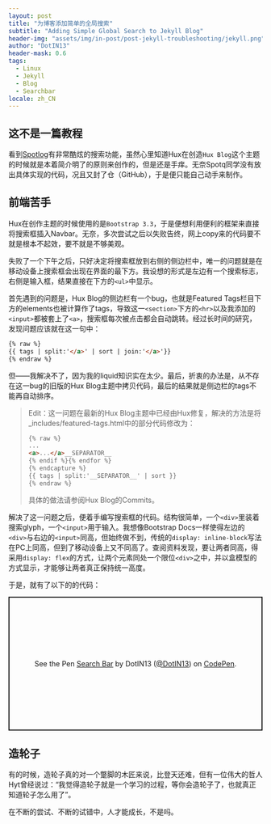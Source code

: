 ```yaml
---
layout: post
title: "为博客添加简单的全局搜索"
subtitle: "Adding Simple Global Search to Jekyll Blog"
header-img: "assets/img/in-post/post-jekyll-troubleshooting/jekyll.png"
author: "DotIN13"
header-mask: 0.6
tags:
  - Linux
  - Jekyll
  - Blog
  - Searchbar
locale: zh_CN
---
```


## 这不是一篇教程

看到[Spotlog](https://soptq.me/2019/04/03/implement-search/#jekyll-feature)有非常酷炫的搜索功能，虽然心里知道Hux在创造`Hux Blog`这个主题的时候就是本着简介明了的原则来创作的，但是还是手痒。无奈Spotq同学没有放出具体实现的代码，况且又封了仓（GitHub），于是便只能自己动手来制作。

## 前端苦手

Hux在创作主题的时候使用的是`Bootstrap 3.3`，于是便想利用便利的框架来直接将搜索框插入Navbar。无奈，多次尝试之后以失败告终，网上copy来的代码要不就是根本不起效，要不就是不够美观。

失败了一个下午之后，只好决定将搜索框放到右侧的侧边栏中，唯一的问题就是在移动设备上搜索框会出现在界面的最下方。我设想的形式是左边有一个搜索标志，右侧是输入框，结果直接在下方的`<ul>`中显示。

首先遇到的问题是，Hux Blog的侧边栏有一个bug，也就是Featured Tags栏目下方的elements也被计算作了tags，导致这一`<section>`下方的`<hr>`以及我添加的`<input>`都被套上了`<a>`，搜索框每次被点击都会自动跳转。经过长时间的研究，发现问题应该就在这一句中：

```html
{% raw %}
{{ tags | split:'</a>' | sort | join:'</a>'}}
{% endraw %}
```

但——我解决不了，因为我的liquid知识实在太少。最后，折衷的办法是，从不存在这一bug的旧版的Hux Blog主题中拷贝代码，最后的结果就是侧边栏的tags不能再自动排序。

> Edit：这一问题在最新的Hux Blog主题中已经由Hux修复，解决的方法是将_includes/featured-tags.html中的部分代码修改为：
>
> ```html
> {% raw %}
> ...
> <a>...</a>__SEPARATOR__
> {% endif %}{% endfor %}
> {% endcapture %}
> {{ tags | split:'__SEPARATOR__' | sort }}
> {% endraw %}
> ```
>
> 具体的做法请参阅Hux Blog的Commits。

解决了这一问题之后，便着手编写搜索框的代码。结构很简单，一个`<div>`里装着搜索glyph，一个`<input>`用于输入。我想像Bootstrap Docs一样使得左边的`<div>`与右边的`<input>`同高，但始终做不到，传统的`display: inline-block`写法在PC上同高，但到了移动设备上又不同高了。查阅资料发现，要让两者同高，得采用`display: flex`的方式，让两个元素同处一个限位`<div>`之中，并以盒模型的方式显示，才能够让两者真正保持统一高度。

于是，就有了以下的的代码：

<p class="codepen" data-height="265" data-theme-id="light" data-default-tab="css,result" data-user="DotIN13" data-slug-hash="dyomaqQ" style="height: 265px; box-sizing: border-box; display: flex; align-items: center; justify-content: center; border: 2px solid; margin: 1em 0; padding: 1em;" data-pen-title="Search Bar">
  <span>See the Pen <a href="https://codepen.io/DotIN13/pen/dyomaqQ">
  Search Bar</a> by DotIN13 (<a href="https://codepen.io/DotIN13">@DotIN13</a>)
  on <a href="https://codepen.io">CodePen</a>.</span>
</p>
<script async src="https://static.codepen.io/assets/embed/ei.js"></script>

## 造轮子

有的时候，造轮子真的对一个蹩脚的木匠来说，比登天还难，但有一位伟大的哲人Hyt曾经说过：“我觉得造轮子就是一个学习的过程，等你会造轮子了，也就真正知道轮子怎么用了”。

在不断的尝试、不断的试错中，人才能成长，不是吗。